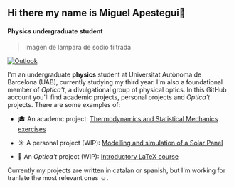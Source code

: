 ## Hi there my name is Miguel Apestegui👋
#### Physics undergraduate student
> Imagen de lampara de sodio filtrada

[![Outlook](https://img.shields.io/badge/Outlook-Contact_Me-blue?style=for-the-badge&logo=microsoft-outlook&logoColor=white&size=20x20)](mailto:MiguelAlejandro.Apestegui@autonoma.cat)

I'm an undergraduate **physics** student at Universitat Autònoma de Barcelona (UAB), currently studying my third year. I'm also a foundational member of  _Optica't_, a divulgational group of physical optics. In this GitHub account you'll find academic projects, personal projects and _Optica't_ projects. There are some examples of:

- 🎓 An academc project:
[Thermodynamics and Statistical Mechanics exercises](https://github.com/Efesic/TiME)

- ☀️ A personal project (WIP):
[Modelling and simulation of a Solar Panel](https://github.com/GallardoDodd/FvOptim)

- 💎 An _Optica't_ project (WIP):
[Introductory LaTeX course](https://github.com/Efesic/Curs-LateX)

Currently my projects are written in catalan or spanish, but I'm working for tranlate the most relevant ones ☺️.
